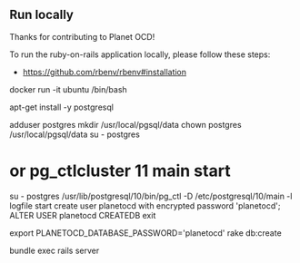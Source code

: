 Run locally
-----------

Thanks for contributing to Planet OCD!

To run the ruby-on-rails application locally, please follow these steps:

- https://github.com/rbenv/rbenv#installation

docker run -it ubuntu /bin/bash

apt-get install -y postgresql

adduser postgres
mkdir /usr/local/pgsql/data
chown postgres /usr/local/pgsql/data
su - postgres
# or pg_ctlcluster 11 main start

su - postgres
/usr/lib/postgresql/10/bin/pg_ctl -D /etc/postgresql/10/main -l logfile start
create user planetocd with encrypted password 'planetocd';
ALTER USER planetocd CREATEDB
exit

export PLANETOCD_DATABASE_PASSWORD='planetocd'
rake db:create

bundle exec rails server